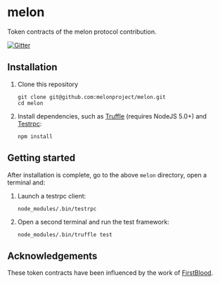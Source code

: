 # melon

Token contracts of the melon protocol contribution.

[![Gitter](https://badges.gitter.im/melonproject/general.svg)](https://gitter.im/melonproject/general?utm_source=badge&utm_medium=badge&utm_campaign=pr-badge&utm_content=badge)

## Installation

1. Clone this repository
    ```
    git clone git@github.com:melonproject/melon.git
    cd melon
    ```

2. Install dependencies, such as [Truffle](https://github.com/ConsenSys/truffle) (requires NodeJS 5.0+) and [Testrpc](https://github.com/ethereumjs/testrpc):
    ```
    npm install
    ```

## Getting started

After installation is complete, go to the above `melon` directory, open a terminal and:

1. Launch a testrpc client:
    ```
    node_modules/.bin/testrpc
    ```

2. Open a second terminal and run the test framework:
    ```
    node_modules/.bin/truffle test
    ```

## Acknowledgements

These token contracts have been influenced by the work of [FirstBlood](https://github.com/Firstbloodio/token).
